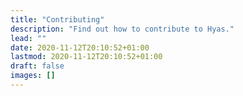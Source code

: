 ```yaml
---
title: "Contributing"
description: "Find out how to contribute to Hyas."
lead: ""
date: 2020-11-12T20:10:52+01:00
lastmod: 2020-11-12T20:10:52+01:00
draft: false
images: []
---
```

